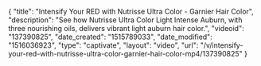 {
    "title": "Intensify Your RED with Nutrisse Ultra Color - Garnier Hair Color",
    "description": "See how Nutrisse Ultra Color Light Intense Auburn, with three nourishing oils, delivers vibrant light auburn hair color.",
    "videoid": "137390825",
    "date_created": "1515789033",
    "date_modified": "1516036923",
    "type": "captivate",
    "layout": "video",
    "url": "\/v\/intensify-your-red-with-nutrisse-ultra-color-garnier-hair-color-mp4\/137390825"
}